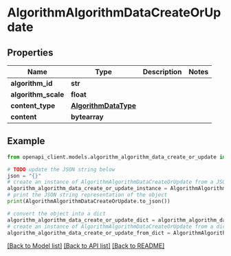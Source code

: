 # AlgorithmAlgorithmDataCreateOrUpdate


## Properties

Name | Type | Description | Notes
------------ | ------------- | ------------- | -------------
**algorithm_id** | **str** |  | 
**algorithm_scale** | **float** |  | 
**content_type** | [**AlgorithmDataType**](AlgorithmDataType.md) |  | 
**content** | **bytearray** |  | 

## Example

```python
from openapi_client.models.algorithm_algorithm_data_create_or_update import AlgorithmAlgorithmDataCreateOrUpdate

# TODO update the JSON string below
json = "{}"
# create an instance of AlgorithmAlgorithmDataCreateOrUpdate from a JSON string
algorithm_algorithm_data_create_or_update_instance = AlgorithmAlgorithmDataCreateOrUpdate.from_json(json)
# print the JSON string representation of the object
print(AlgorithmAlgorithmDataCreateOrUpdate.to_json())

# convert the object into a dict
algorithm_algorithm_data_create_or_update_dict = algorithm_algorithm_data_create_or_update_instance.to_dict()
# create an instance of AlgorithmAlgorithmDataCreateOrUpdate from a dict
algorithm_algorithm_data_create_or_update_from_dict = AlgorithmAlgorithmDataCreateOrUpdate.from_dict(algorithm_algorithm_data_create_or_update_dict)
```
[[Back to Model list]](../README.md#documentation-for-models) [[Back to API list]](../README.md#documentation-for-api-endpoints) [[Back to README]](../README.md)



